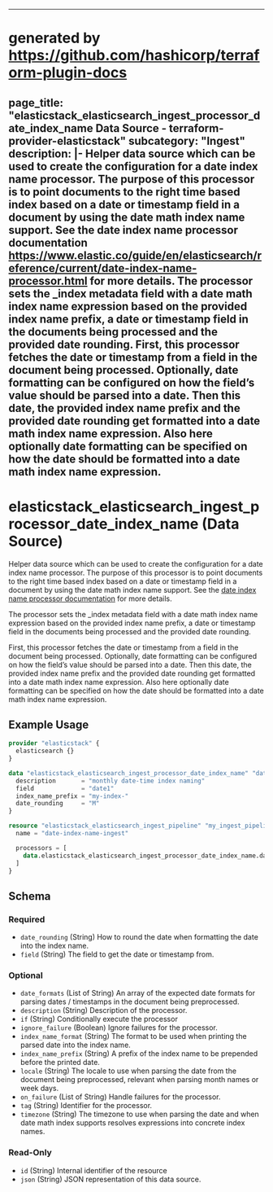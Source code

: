 
---
# generated by https://github.com/hashicorp/terraform-plugin-docs
page_title: "elasticstack_elasticsearch_ingest_processor_date_index_name Data Source - terraform-provider-elasticstack"
subcategory: "Ingest"
description: |-
  Helper data source which can be used to create the configuration for a date index name processor. The purpose of this processor is to point documents to the right time based index based on a date or timestamp field in a document by using the date math index name support. See the date index name processor documentation https://www.elastic.co/guide/en/elasticsearch/reference/current/date-index-name-processor.html for more details.
  The processor sets the _index metadata field with a date math index name expression based on the provided index name prefix, a date or timestamp field in the documents being processed and the provided date rounding.
  First, this processor fetches the date or timestamp from a field in the document being processed. Optionally, date formatting can be configured on how the field’s value should be parsed into a date. Then this date, the provided index name prefix and the provided date rounding get formatted into a date math index name expression. Also here optionally date formatting can be specified on how the date should be formatted into a date math index name expression.
---

# elasticstack_elasticsearch_ingest_processor_date_index_name (Data Source)

Helper data source which can be used to create the configuration for a date index name processor. The purpose of this processor is to point documents to the right time based index based on a date or timestamp field in a document by using the date math index name support. See the [date index name processor documentation](https://www.elastic.co/guide/en/elasticsearch/reference/current/date-index-name-processor.html) for more details.

The processor sets the _index metadata field with a date math index name expression based on the provided index name prefix, a date or timestamp field in the documents being processed and the provided date rounding.

First, this processor fetches the date or timestamp from a field in the document being processed. Optionally, date formatting can be configured on how the field’s value should be parsed into a date. Then this date, the provided index name prefix and the provided date rounding get formatted into a date math index name expression. Also here optionally date formatting can be specified on how the date should be formatted into a date math index name expression.

## Example Usage

```terraform
provider "elasticstack" {
  elasticsearch {}
}

data "elasticstack_elasticsearch_ingest_processor_date_index_name" "date_index_name" {
  description       = "monthly date-time index naming"
  field             = "date1"
  index_name_prefix = "my-index-"
  date_rounding     = "M"
}

resource "elasticstack_elasticsearch_ingest_pipeline" "my_ingest_pipeline" {
  name = "date-index-name-ingest"

  processors = [
    data.elasticstack_elasticsearch_ingest_processor_date_index_name.date_index_name.json
  ]
}
```

<!-- schema generated by tfplugindocs -->
## Schema

### Required

- `date_rounding` (String) How to round the date when formatting the date into the index name.
- `field` (String) The field to get the date or timestamp from.

### Optional

- `date_formats` (List of String) An array of the expected date formats for parsing dates / timestamps in the document being preprocessed.
- `description` (String) Description of the processor.
- `if` (String) Conditionally execute the processor
- `ignore_failure` (Boolean) Ignore failures for the processor.
- `index_name_format` (String) The format to be used when printing the parsed date into the index name.
- `index_name_prefix` (String) A prefix of the index name to be prepended before the printed date.
- `locale` (String) The locale to use when parsing the date from the document being preprocessed, relevant when parsing month names or week days.
- `on_failure` (List of String) Handle failures for the processor.
- `tag` (String) Identifier for the processor.
- `timezone` (String) The timezone to use when parsing the date and when date math index supports resolves expressions into concrete index names.

### Read-Only

- `id` (String) Internal identifier of the resource
- `json` (String) JSON representation of this data source.
